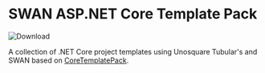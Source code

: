 # SWAN ASP.NET Core Template Pack

![Download](http://vsixgallery.com/extension/ae9d6285-3f2a-0001-9021-82eb4d8b8c74/)

A collection of .NET Core project templates using Unosquare Tubular's and SWAN based on [CoreTemplatePack](https://github.com/ligershark/CoreTemplatePack).